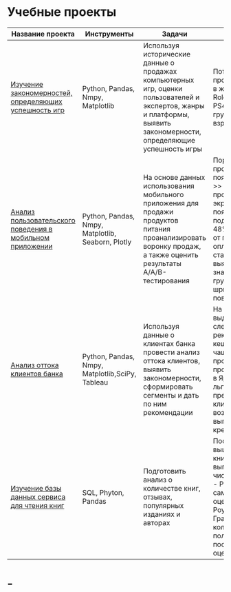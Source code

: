 # Учебные проекты
|Название проекта                                              | Инструменты                      | Задачи    |Выводы                                            |
|--------------------------------------------------------------|----------------------------------|-----------|--------------------------------------------------|
| [Изучение закономерностей, определяющих успешность игр](https://github.com/kseniiavlkva/portfolio/blob/main/Game%20Sales%20Analysis/game_project.ipynb)        |Python, Pandas, Nmpy, Matplotlib  | Используя исторические данные о продажах компьютерных игр, оценки пользователей и экспертов, жанры и платформы, выявить закономерности, определяющие успешность игры|Потенциально популярный продукт- компьютерная игра в жанре Action, Shooter, Role-Playing на платформе-PS4, 3DS Потенциальная группа пользователей- взрослые люди от 17 лет|
| [Анализ пользовательского поведения в мобильном приложении](https://github.com/kseniiavlkva/portfolio/blob/main/Mobile%20app%20user%20behavior%20analysis/mobile_app_project.ipynb)    |Python, Pandas, Nmpy, Matplotlib, Seaborn, Plotly|На основе данных использования мобильного приложения для продажи продуктов питания проанализировать воронку продаж, а также оценить результаты A/A/B-тестирования| Порядок, в котором происходят события: появление главного экрана >> появление экрана с продуктами >> появление экрана с корзиной>> появление экрана с подтверждением оплаты. 48% пользователей дошли от первого события до оплаты. 16 проверок статистических гипотез выявило, что статистически значимой разницы между группами нет. Изменение шрифтов не влияет на поведение пользователей|
|[Анализ оттока клиентов банка](https://github.com/kseniiavlkva/portfolio/blob/main/Bank%20Customers%20Churn%20Analysis/bank_project.ipynb)                                  | Python, Pandas, Nmpy, Matplotlib,SciPy, Tableau|Используя данные о клиентах банка провести анализ оттока клиентов, выявить закономерности, сформировать сегменты и дать по ним рекомендации| На основе показателей выделели 3 сегмента со следующими рекомендацтями:предложить кешбэк для товаров, которые чаще покупают мужчины, продумать зарплатные программы для предприятий в Ярославле, предложить льготы для студентов, предложить льготы для клиентов пенсионного возраста, предложить более выгодные условия по кредиту|
|[Изучение базы данных сервиса для чтения книг](https://github.com/kseniiavlkva/portfolio/blob/main/Analysis%20of%20the%20book%20reading%20service./README.md)|SQL, Phyton, Pandas|Подготовить анализ о ĸоличестве ĸниг, отзывах, популярных изданиях и авторах|После 1 января 2000 года вышло 819 книг.Издательство, которое выпустило наибольшее число книг толще 50 страниц - Penguin Books.Авторки с самой высокой средней оценкой книг - Джоан Роулинг/Мэри Грандпре.Cреднее количество обзоров от пользователей, которые поставили больше 48 оценок- 24|
# -

